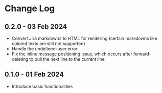 # Change Log

## 0.2.0 - 03 Feb 2024

- Convert Jira markdowns to HTML for rendering (certain markdowns like colored texts are still not supported)
- Handle the undefined-user error
- Fix the inline message positioning issue, which occurs after forward-deleting to pull the next line to the current line

## 0.1.0 - 01 Feb 2024

- Introduce basic functionalities
